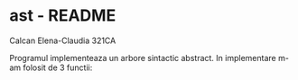 # ast - README #
Calcan Elena-Claudia
321CA

Programul implementeaza un arbore sintactic abstract.
In implementare m-am folosit de 3 functii:
